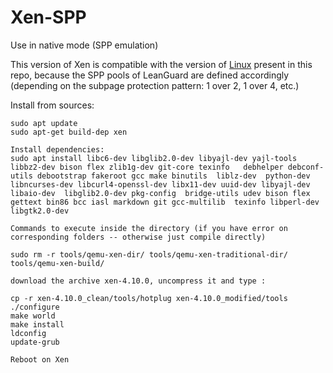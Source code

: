 # Xen-SPP

Use in native mode (SPP emulation)

This version of Xen is compatible with the version of [Linux](../Linux-SPP) present in this repo, because the SPP pools of LeanGuard are defined accordingly (depending on the subpage protection pattern: 1 over 2, 1 over 4, etc.)


Install from sources:

    sudo apt update
    sudo apt-get build-dep xen

    Install dependencies:
    sudo apt install libc6-dev libglib2.0-dev libyajl-dev yajl-tools libbz2-dev bison flex zlib1g-dev git-core texinfo   debhelper debconf-utils debootstrap fakeroot gcc make binutils  liblz-dev  python-dev libncurses-dev libcurl4-openssl-dev libx11-dev uuid-dev libyajl-dev libaio-dev  libglib2.0-dev pkg-config  bridge-utils udev bison flex gettext bin86 bcc iasl markdown git gcc-multilib  texinfo libperl-dev libgtk2.0-dev

    Commands to execute inside the directory (if you have error on corresponding folders -- otherwise just compile directly)

    sudo rm -r tools/qemu-xen-dir/ tools/qemu-xen-traditional-dir/ tools/qemu-xen-build/
    
    download the archive xen-4.10.0, uncompress it and type : 
    
    cp -r xen-4.10.0_clean/tools/hotplug xen-4.10.0_modified/tools
    ./configure
    make world
    make install
    ldconfig
    update-grub

    Reboot on Xen


